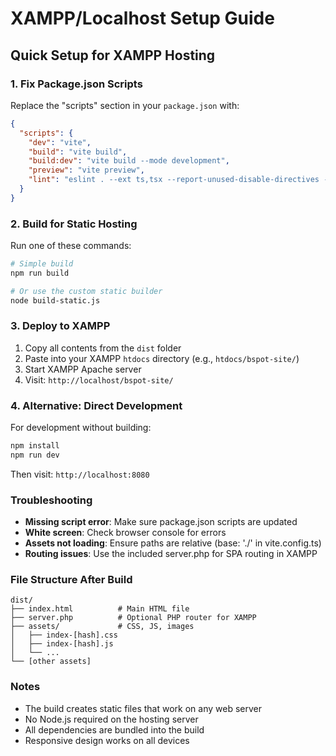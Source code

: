 # XAMPP/Localhost Setup Guide

## Quick Setup for XAMPP Hosting

### 1. Fix Package.json Scripts
Replace the "scripts" section in your `package.json` with:

```json
{
  "scripts": {
    "dev": "vite",
    "build": "vite build",
    "build:dev": "vite build --mode development", 
    "preview": "vite preview",
    "lint": "eslint . --ext ts,tsx --report-unused-disable-directives --max-warnings 0"
  }
}
```

### 2. Build for Static Hosting

Run one of these commands:

```bash
# Simple build
npm run build

# Or use the custom static builder
node build-static.js
```

### 3. Deploy to XAMPP

1. Copy all contents from the `dist` folder
2. Paste into your XAMPP `htdocs` directory (e.g., `htdocs/bspot-site/`)
3. Start XAMPP Apache server
4. Visit: `http://localhost/bspot-site/`

### 4. Alternative: Direct Development

For development without building:

```bash
npm install
npm run dev
```

Then visit: `http://localhost:8080`

### Troubleshooting

- **Missing script error**: Make sure package.json scripts are updated
- **White screen**: Check browser console for errors
- **Assets not loading**: Ensure paths are relative (base: './' in vite.config.ts)
- **Routing issues**: Use the included server.php for SPA routing in XAMPP

### File Structure After Build
```
dist/
├── index.html          # Main HTML file
├── server.php          # Optional PHP router for XAMPP
├── assets/             # CSS, JS, images
│   ├── index-[hash].css
│   ├── index-[hash].js
│   └── ...
└── [other assets]
```

### Notes
- The build creates static files that work on any web server
- No Node.js required on the hosting server
- All dependencies are bundled into the build
- Responsive design works on all devices